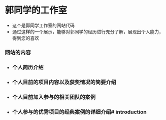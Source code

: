 # 郭同学的工作室
- 这个是郭同学工作室的网站代码
- 通过这样的一个展示，能够对郭同学的经历进行充分了解，展现出个人能力，得到您的喜欢

 ### 网站的内容
- ### 个人简历介绍
- ### 个人目前的项目内容以及获奖情况的简要介绍
- ### 个人目前加入参与的相关团队的案例
- ### 个人参与的优秀项目的经典案例的详细介绍#   i n t r o d u c t i o n  
 
